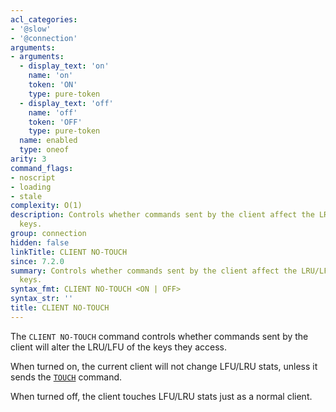 ```yaml
---
acl_categories:
- '@slow'
- '@connection'
arguments:
- arguments:
  - display_text: 'on'
    name: 'on'
    token: 'ON'
    type: pure-token
  - display_text: 'off'
    name: 'off'
    token: 'OFF'
    type: pure-token
  name: enabled
  type: oneof
arity: 3
command_flags:
- noscript
- loading
- stale
complexity: O(1)
description: Controls whether commands sent by the client affect the LRU/LFU of accessed
  keys.
group: connection
hidden: false
linkTitle: CLIENT NO-TOUCH
since: 7.2.0
summary: Controls whether commands sent by the client affect the LRU/LFU of accessed
  keys.
syntax_fmt: CLIENT NO-TOUCH <ON | OFF>
syntax_str: ''
title: CLIENT NO-TOUCH
---
```

The `CLIENT NO-TOUCH` command controls whether commands sent by the client will alter the LRU/LFU of the keys they access.

When turned on, the current client will not change LFU/LRU stats, unless it sends the [`TOUCH`](/commands/touch) command.

When turned off, the client touches LFU/LRU stats just as a normal client.
